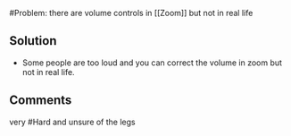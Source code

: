 #Problem: there are volume controls in [[Zoom]] but not in real life


## Solution
- Some people are too loud and you can correct the volume in zoom but not in real life. 

## Comments

very #Hard and unsure of the legs 